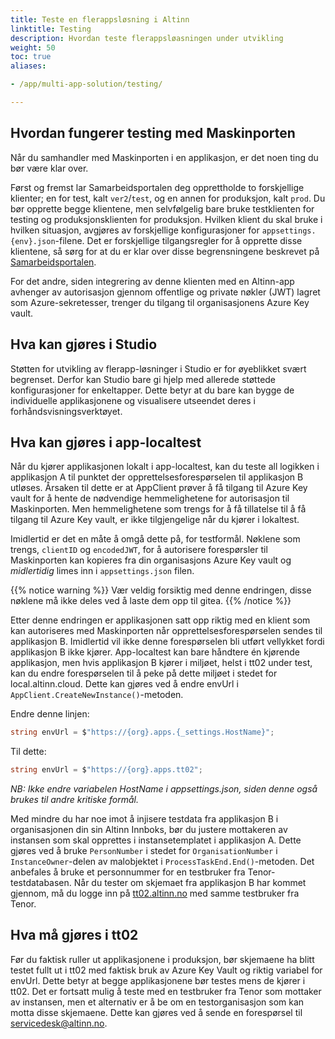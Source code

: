```yaml
---
title: Teste en flerappsløsning i Altinn
linktitle: Testing
description: Hvordan teste flerappsløasningen under utvikling
weight: 50
toc: true
aliases:

- /app/multi-app-solution/testing/

---
```


## Hvordan fungerer testing med Maskinporten

Når du samhandler med Maskinporten i en applikasjon, er det noen ting du bør være klar over.

Først og fremst lar Samarbeidsportalen deg opprettholde to forskjellige klienter; en for test, kalt `ver2`/`test`, og
en annen for
produksjon,
kalt `prod`. Du bør opprette begge klientene, men selvfølgelig bare bruke testklienten for testing og
produksjonsklienten for
produksjon. Hvilken klient du skal bruke i hvilken situasjon, avgjøres av forskjellige konfigurasjoner for
`appsettings.{env}.json`-filene. Det er forskjellige tilgangsregler for å opprette disse klientene, så sørg for at du er
klar over
disse begrensningene
beskrevet
på [Samarbeidsportalen](https://docs.digdir.no/docs/Maskinporten/maskinporten_sjolvbetjening_web#innlogging-og-tilgang).

For det andre, siden integrering av denne klienten med en Altinn-app avhenger av autorisasjon gjennom offentlige og
private nøkler (JWT)
lagret som Azure-sekretesser, trenger du tilgang til organisasjonens Azure Key vault.

## Hva kan gjøres i Studio

Støtten for utvikling av flerapp-løsninger i Studio er for øyeblikket svært begrenset. Derfor kan Studio bare gi hjelp
med allerede støttede konfigurasjoner for enkeltapper.
Dette betyr at du bare kan bygge de individuelle applikasjonene og visualisere utseendet deres i
forhåndsvisningsverktøyet.

## Hva kan gjøres i app-localtest

Når du kjører applikasjonen lokalt i app-localtest, kan du teste all logikken i applikasjon A til
punktet der opprettelsesforespørselen til applikasjon B utløses. Årsaken til dette er at AppClient prøver å få tilgang
til
Azure Key vault for å hente de nødvendige hemmelighetene for autorisasjon til Maskinporten. Men hemmelighetene som
trengs for å få
tillatelse til å få tilgang til Azure Key vault, er ikke tilgjengelige når du kjører i lokaltest.

Imidlertid er det en måte å omgå dette på, for testformål. Nøklene som trengs, `clientID` og `encodedJWT`, for å
autorisere forespørsler til Maskinporten kan kopieres fra din organisasjons Azure Key vault og *midlertidig* limes inn i
`appsettings.json`
filen.

{{% notice warning %}}
Vær veldig forsiktig med denne endringen, disse nøklene må ikke deles ved å laste dem opp til gitea.
{{% /notice %}}

Etter denne endringen er applikasjonen satt opp riktig med en klient som kan
autoriseres med Maskinporten når opprettelsesforespørselen sendes til applikasjon B. Imidlertid vil ikke
denne forespørselen bli utført vellykket fordi applikasjon B ikke kjører. App-localtest kan bare håndtere én
kjørende applikasjon, men hvis
applikasjon B kjører i
miljøet, helst i tt02 under test, kan du endre forespørselen til å peke på dette miljøet i stedet for
local.altinn.cloud. Dette kan gjøres ved å endre envUrl i `AppClient.CreateNewInstance()`-metoden.

Endre denne linjen:

```csharp
string envUrl = $"https://{org}.apps.{_settings.HostName}";
```

Til dette:

```csharp
string envUrl = $"https://{org}.apps.tt02";
```

_NB: Ikke endre variabelen HostName i appsettings.json, siden denne også brukes til andre kritiske formål._

Med mindre du har noe imot å injisere testdata fra applikasjon B i organisasjonen din sin Altinn Innboks, bør du
justere mottakeren av instansen som skal opprettes i instansetemplatet i applikasjon A. Dette gjøres
ved å bruke `PersonNumber` i stedet for `OrganisationNumber` i `InstanceOwner`-delen av malobjektet
i `ProcessTaskEnd.End()`-metoden. Det anbefales å bruke et personnummer for en testbruker fra Tenor-testdatabasen.
Når du tester om skjemaet fra applikasjon B har kommet gjennom, må du logge inn
på [tt02.altinn.no](https://tt02.altinn.no/)
med samme testbruker fra Tenor.

## Hva må gjøres i tt02

Før du faktisk ruller ut applikasjonene i produksjon, bør skjemaene ha blitt testet fullt ut i tt02 med faktisk
bruk av Azure Key Vault og riktig variabel for envUrl. Dette betyr at begge applikasjonene bør testes mens de kjører i
tt02. Det er fortsatt mulig å teste med en testbruker fra Tenor som mottaker av instansen, men et alternativ
er å be om en testorganisasjon som kan motta disse skjemaene. Dette kan gjøres ved å sende en forespørsel til
servicedesk@altinn.no.